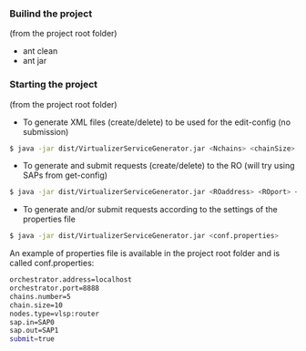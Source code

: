 ### Builind the project
(from the project root folder)
- ant clean 
- ant jar 

### Starting the project 
(from the project root folder)

- To generate XML files (create/delete) to be used for the edit-config (no submission)
```sh
$ java -jar dist/VirtualizerServiceGenerator.jar <Nchains> <chainSize> <SAPin> <SAPout>
```

- To generate and submit requests (create/delete) to the RO (will try using SAPs from get-config)
```sh
$ java -jar dist/VirtualizerServiceGenerator.jar <ROaddress> <ROport> <Nchains> <chainSize>
```

- To generate and/or submit requests according to the settings of the properties file
```sh
$ java -jar dist/VirtualizerServiceGenerator.jar <conf.properties>
```

An example of properties file is available in the project root folder and is called conf.properties:

```sh
orchestrator.address=localhost
orchestrator.port=8888
chains.number=5
chain.size=10
nodes.type=vlsp:router
sap.in=SAP0
sap.out=SAP1
submit=true
```
